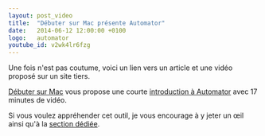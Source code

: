 ```yaml
---
layout: post_video
title:  "Débuter sur Mac présente Automator"
date:   2014-06-12 12:00:00 +0100
logo:   automator
youtube_id: v2wk4lr6fzg
---
```


Une fois n'est pas coutume, voici un lien vers un article et une vidéo proposé sur un site tiers.

[Débuter sur Mac][dsm] vous propose une courte [introduction à Automator][tuto2] avec 17 minutes de vidéo.

Si vous voulez appréhender cet outil, je vous encourage à y jeter un œil ainsi qu'à la [section dédiée][automator].


[dsm]:       http://debutersurmac.com/
[tuto2]:     http://news.debutersurmac.com/didacticiels/mac-os-x/automator-2/
[automator]: http://news.debutersurmac.com/didacticiels/mac-os-x/automator/

